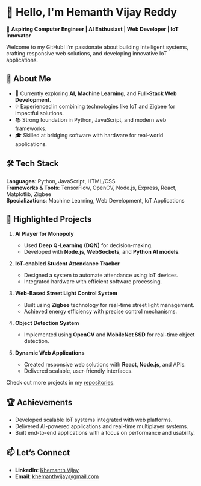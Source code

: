 # 👋 Hello, I'm Hemanth Vijay Reddy

🎯 **Aspiring Computer Engineer | AI Enthusiast | Web Developer | IoT Innovator**  

Welcome to my GitHub! I’m passionate about building intelligent systems, crafting responsive web solutions, and developing innovative IoT applications.  

## 🌟 About Me  
- 🔭 Currently exploring **AI, Machine Learning**, and **Full-Stack Web Development**.  
- 💡 Experienced in combining technologies like IoT and Zigbee for impactful solutions.  
- 📚 Strong foundation in Python, JavaScript, and modern web frameworks.  
- 🎓 Skilled at bridging software with hardware for real-world applications.  

## 🛠️ Tech Stack  
**Languages**: Python, JavaScript, HTML/CSS  
**Frameworks & Tools**: TensorFlow, OpenCV, Node.js, Express, React, Matplotlib, Zigbee  
**Specializations**: Machine Learning, Web Development, IoT Applications  

## 🚀 Highlighted Projects  
1. **AI Player for Monopoly**  
   - Used **Deep Q-Learning (DQN)** for decision-making.  
   - Developed with **Node.js, WebSockets**, and **Python AI models**.  

2. **IoT-enabled Student Attendance Tracker**  
   - Designed a system to automate attendance using IoT devices.  
   - Integrated hardware with efficient software processing.  

3. **Web-Based Street Light Control System**  
   - Built using **Zigbee** technology for real-time street light management.  
   - Achieved energy efficiency with precise control mechanisms.  

4. **Object Detection System**  
   - Implemented using **OpenCV** and **MobileNet SSD** for real-time object detection.  

5. **Dynamic Web Applications**  
   - Created responsive web solutions with **React, Node.js**, and APIs.  
   - Delivered scalable, user-friendly interfaces.  

Check out more projects in my [repositories](https://github.com/khemanthvijay?tab=repositories).  

## 🏆 Achievements  
- Developed scalable IoT systems integrated with web platforms.  
- Delivered AI-powered applications and real-time multiplayer systems.  
- Built end-to-end applications with a focus on performance and usability.  

## 📫 Let’s Connect  
- **LinkedIn**: [Khemanth Vijay](https://www.linkedin.com/in/hemanth-vijay-karri/)  
- **Email**: khemanthvijay@gmail.com
